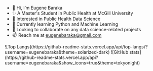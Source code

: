 - 👋 Hi, I’m Eugene Baraka
- ✨ A Master's Student in Public Health at McGill University
- 👀 Interested in Public Health Data Science
- 🌱 Currently learning Python and Machine Learning
- 💞️ Looking to collaborate on any data science-related projects
- 📫 Reach me at eugenebaraka@gmail.com

<!---
eugenebaraka/eugenebaraka is a ✨ special ✨ repository because its `README.md` (this file) appears on your GitHub profile.
You can click the Preview link to take a look at your changes.
--->

<p float="left">
![Top Langs](https://github-readme-stats.vercel.app/api/top-langs/?username=eugenebaraka&theme=solarized-dark)
![GitHub stats](https://github-readme-stats.vercel.app/api?username=eugenebaraka&show_icons=true&theme=tokyonight)
</p>

